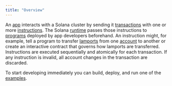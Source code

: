 ```yaml
---
title: "Overview"
---
```


An [app](terminology.md#app) interacts with a Solana cluster by sending it [transactions](transactions.md) with one or more [instructions](transactions.md#instructions). The Solana [runtime](runtime.md) passes those instructions to [programs](terminology.md#program) deployed by app developers beforehand. An instruction might, for example, tell a program to transfer [lamports](terminology.md#lamports) from one [account](accounts.md) to another or create an interactive contract that governs how lamports are transferred. Instructions are executed sequentially and atomically for each transaction. If any instruction is invalid, all account changes in the transaction are discarded.

To start developing immediately you can build, deploy, and run one of the [examples](developing/deployed-programs/examples.md).
